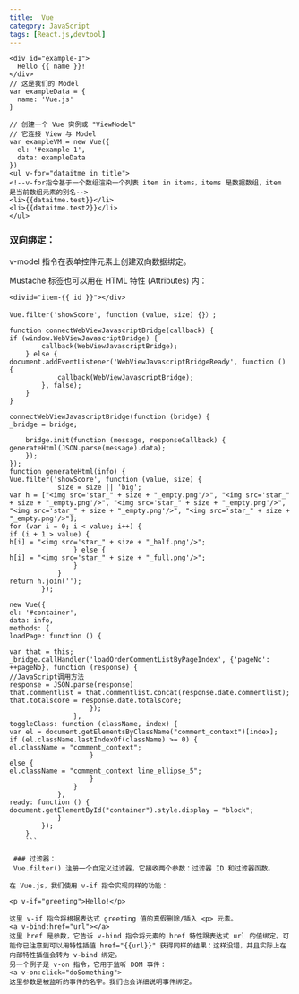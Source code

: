 ```yaml
---
title:  Vue
category: JavaScript
tags: [React.js,devtool]
---
```

```
<div id="example-1">
  Hello {{ name }}!
</div>
// 这是我们的 Model
var exampleData = {
  name: 'Vue.js'
}

// 创建一个 Vue 实例或 "ViewModel"
// 它连接 View 与 Model
var exampleVM = new Vue({
  el: '#example-1',
  data: exampleData
})
<ul v-for="dataitme in title">
<!--v-for指令基于一个数组渲染一个列表 item in items，items 是数据数组，item 是当前数组元素的别名-->
<li>{{dataitme.test}}</li>
<li>{{dataitme.test2}}</li>
</ul>
```
<!-- more -->
### 双向绑定：
v-model 指令在表单控件元素上创建双向数据绑定。



Mustache 标签也可以用在 HTML 特性 (Attributes) 内：
```
<divid="item-{{ id }}"></div>

Vue.filter('showScore', function (value, size) {}）;

function connectWebViewJavascriptBridge(callback) {
if (window.WebViewJavascriptBridge) {
        callback(WebViewJavascriptBridge);
    } else {
document.addEventListener('WebViewJavascriptBridgeReady', function () {
            callback(WebViewJavascriptBridge);
        }, false);
    }
}

connectWebViewJavascriptBridge(function (bridge) {
_bridge = bridge;

    bridge.init(function (message, responseCallback) {
generateHtml(JSON.parse(message).data);
    });
});
function generateHtml(info) {
Vue.filter('showScore', function (value, size) {
            size = size || 'big';
var h = ["<img src='star_" + size + "_empty.png'/>", "<img src='star_" + size + "_empty.png'/>", "<img src='star_" + size + "_empty.png'/>", "<img src='star_" + size + "_empty.png'/>", "<img src='star_" + size + "_empty.png'/>"];
for (var i = 0; i < value; i++) {
if (i + 1 > value) {
h[i] = "<img src='star_" + size + "_half.png'/>";
                } else {
h[i] = "<img src='star_" + size + "_full.png'/>";
                }
            }
return h.join('');
        });

new Vue({
el: '#container',
data: info,
methods: {
loadPage: function () {

var that = this;
_bridge.callHandler('loadOrderCommentListByPageIndex', {'pageNo': ++pageNo}, function (response) {
//JavaScript调用方法
response = JSON.parse(response)
that.commentlist = that.commentlist.concat(response.date.commentlist);
that.totalscore = response.date.totalscore;
                    });
                },
toggleClass: function (className, index) {
var el = document.getElementsByClassName("comment_context")[index];
if (el.className.lastIndexOf(className) >= 0) {
el.className = "comment_context";
                    }
else {
el.className = "comment_context line_ellipse_5";
                    }
                }
            },
ready: function () {
document.getElementById("container").style.display = "block";
            }
        });
    }
    ```

 ### 过滤器：
 Vue.filter() 注册一个自定义过滤器，它接收两个参数：过滤器 ID 和过滤器函数。

在 Vue.js，我们使用 v-if 指令实现同样的功能：

<p v-if="greeting">Hello!</p>

这里 v-if 指令将根据表达式 greeting 值的真假删除/插入 <p> 元素。
<a v-bind:href="url"></a>
这里 href 是参数，它告诉 v-bind 指令将元素的 href 特性跟表达式 url 的值绑定。可能你已注意到可以用特性插值 href="{{url}}" 获得同样的结果：这样没错，并且实际上在内部特性插值会转为 v-bind 绑定。
另一个例子是 v-on 指令，它用于监听 DOM 事件：
<a v-on:click="doSomething">
这里参数是被监听的事件的名字。我们也会详细说明事件绑定。

